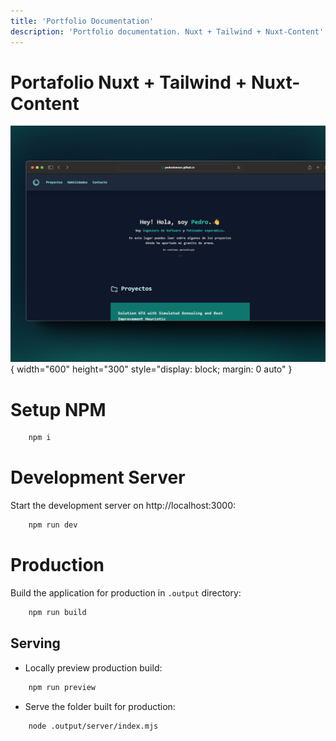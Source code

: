 ```yaml
---
title: 'Portfolio Documentation'
description: 'Portfolio documentation. Nuxt + Tailwind + Nuxt-Content'
---
```


# Portafolio Nuxt + Tailwind + Nuxt-Content

![MOBILE](/portafolio/shot.so.alternative.png){ width="600" height="300" style="display: block; margin: 0 auto" }

# Setup NPM

```bash
    npm i
```

# Development Server

Start the development server on http://localhost:3000:

```bash
    npm run dev
```

# Production

Build the application for production in `.output` directory:

```bash
    npm run build
```

## Serving 
- Locally preview production build:

```bash
    npm run preview
```
 
- Serve the folder built for production:

```bash
    node .output/server/index.mjs
```